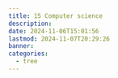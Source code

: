```yaml
---
title: 15 Computer science
description: 
date: 2024-11-06T15:01:56
lastmod: 2024-11-07T20:29:26
banner: 
categories:
  - tree
---
```

